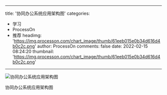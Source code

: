 
---
title: '协同办公系统应用架构图'
categories: 
 - 学习
 - ProcessOn
 - 推荐
headimg: 'https://img.processon.com/chart_image/thumb/61eeb015e0b34d616d4b0c2c.png'
author: ProcessOn
comments: false
date: 2022-02-15 08:24:20
thumbnail: 'https://img.processon.com/chart_image/thumb/61eeb015e0b34d616d4b0c2c.png'
---

<div>   
<img class="thumb" alt="协同办公系统应用架构图" src="https://img.processon.com/chart_image/thumb/61eeb015e0b34d616d4b0c2c.png" referrerpolicy="no-referrer">
<p>协同办公系统应用架构图</p>  
</div>
            